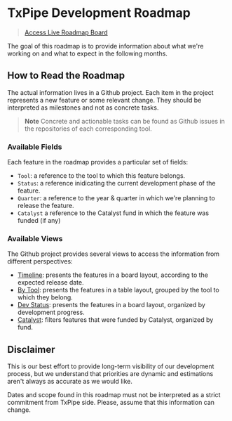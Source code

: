 # TxPipe Development Roadmap

> [Access Live Roadmap Board](https://github.com/orgs/txpipe/projects/6/views/1)

The goal of this roadmap is to provide information about what we're working on and what to expect in the following months.

## How to Read the Roadmap

The actual information lives in a Github project. Each item in the project represents a new feature or some relevant change. They should be interpreted as milestones and not as concrete tasks.

> **Note**
> Concrete and actionable tasks can be found as Github issues in the repositories of each corresponding tool.

### Available Fields

Each feature in the roadmap provides a particular set of fields:

- `Tool`: a reference to the tool to which this feature belongs.
- `Status`: a reference inidicating the current development phase of the feature.
- `Quarter`: a reference to the year & quarter in which we're planning to release the feature.
- `Catalyst` a reference to the Catalyst fund in which the feature was funded (if any)

### Available Views

The Github project provides several views to access the information from different perspectives:

- [Timeline](https://github.com/orgs/txpipe/projects/6/views/1): presents the features in a board layout, according to the expected release date.
- [By Tool](https://github.com/orgs/txpipe/projects/6/views/2): presents the features in a table layout, grouped by the tool to which they belong.
- [Dev Status](https://github.com/orgs/txpipe/projects/6/views/3): presents the features in a board layout, organized by development progress.
- [Catalyst](https://github.com/orgs/txpipe/projects/6/views/5): filters features that were funded by Catalyst, organized by fund.


## Disclaimer

This is our best effort to provide long-term visibility of our development process, but we understand that priorities are dynamic and estimations aren't always as accurate as we would like.

Dates and scope found in this roadmap must not be interpreted as a strict commitment from TxPipe side. Please, assume that this information can change.